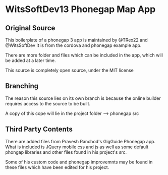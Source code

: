 WitsSoftDev13 Phonegap Map App
==============================

Original Source
--------------

This boilerplate of a phonegap 3 app is maintained by @TRex22 and @WitsSoftDev
It is from the cordova and phonegap example app.

There are more folder and files which can be included in the app, which will
be added at a later time.

This source is completely open source, under the MIT license

Branching
---------

The reason this source lies on its own branch is because the online builder requires access to
the source to be built.

A copy of this cope will lie in the project folder --> phonegap src

Third Party Contents
--------------------

There are added files from Pravesh Ranchod's GigGuide Phonegap app.
What is included is JQuery mobile css and js as well as some default phongap
libraries and other files found in his project's src.

Some of his custom code and phonegap improvemnts may be found in these files
which have been edited for his project.

